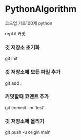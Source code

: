 # PythonAlgorithm
코드업 기초100제 python 

repl.it 커밋

### 깃 저장소 초기화
git init

### 깃 저장소에 모든 파일 추가
git add .

### 커밋할때 코멘트 추가
git commit -m 'test'

### 깃 저장소에 올리기
git push -u origin main